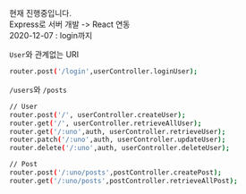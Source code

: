 현재 진행중입니다. <br>
Express로 서버 개발 -> React 연동 <br>
2020-12-07 : login까지 <br>

```User```와 관계없는 URI
```bash
router.post('/login',userController.loginUser);
```

```/users```와 ```/posts```
```bash
// User
router.post('/', userController.createUser);
router.get('/', userController.retrieveAllUser);
router.get('/:uno',auth, userController.retrieveUser);
router.patch('/:uno',auth, userController.updateUser);
router.delete('/:uno',auth, userController.deleteUser);

// Post 
router.post('/:uno/posts',postController.createPost);
router.get('/:uno/posts',postController.retrieveAllPost);
```

